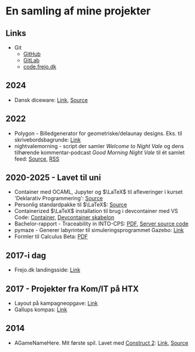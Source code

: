 # En samling af mine projekter

## Links
- Git
  - [GitHub](https://github.com/tobiasfrejo)
  - [GitLab](https://gitlab.com/frejo)
  - [code.frejo.dk](https://code.frejo.dk/tf)

## 2024
 - Dansk diceware: [Link](https://tobias.frejo.dk/dansk-diceware-web/), [Source](https://github.com/tobiasfrejo/dansk-diceware-web)

## 2022
 - Polygon - Billedgenerator for geometriske/delaunay designs. Eks. til skrivebordsbagrunde: [Link](https://gitlab.com/frejo/polygon)
 - nightvalemorning - script der samler _Welcome to Night Vale_ og dens tilhørende kommentar-podcast _Good Morning Night Vale_ til ét samlet feed: [Source](https://gitlab.com/frejo/nightvalemorning), [RSS](https://dl.frejo.dk/file/nightvalemorning/rss.xml)

## 2020-2025 - Lavet til uni
 - Container med OCAML, Jupyter og $\LaTeX$ til afleveringer i kurset 'Deklarativ Programmering': [Source](https://gitlab.com/frejo/ocaml-jupyter)
 - Personlig standardpakke til $\LaTeX$: [Source](https://code.frejo.dk/tf/tftex)
 - Containerized $\LaTeX$ installation til brug i devcontainer med VS Code: [Container](https://gitlab.com/frejo/latex-docker), [Devcontainer skabelon](https://gitlab.com/frejo/dockerized-latex)
 - Bachelor-rapport - Traceability in INTO-CPS: [PDF](https://tfq.dk/bachelor), [Server source code](https://gitlab.au.dk/au665558/traceability-server)
 - pymaze - Generer labyrinter til simuleringsprogrammet Gazebo: [Link](https://gitlab.com/frejo/pymaze)
 - Formler til Calculus Beta: [PDF](https://gitlab.com/frejo/calculus/-/raw/master/main.pdf)

## 2017-i dag
 - Frejo.dk landingsside: [Link](https://frejo.dk)

## 2017 - Projekter fra Kom/IT på HTX
  - Layout på kampagneopgave: [Link](http://tobias.frejo.dk/kampagneopgave/)
  - Gallups kompas: [Link](./fullPage)

## 2014
 - AGameNameHere. Mit første spil. Lavet med [Construct 2](https://www.construct.net): [Link](https://tobias.frejo.dk/AGameNameHere/), [Source](https://github.com/tobiasfrejo/AGameNameHere)
